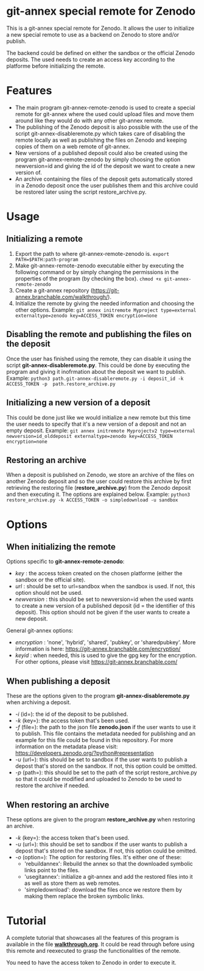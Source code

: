 # git-annex special remote for Zenodo
This is a git-annex special remote for Zenodo. It allows the user to initialize a new special remote to use as a backend on Zenodo to store and/or publish. 

The backend could be defined on either the sandbox or the official Zenodo deposits. The used needs to create an access key according to the platforme before initializing the remote.


# Features
- The main program git-annex-remote-zenodo is used to create a special remote for git-annex where the used could upload files and move them around like they would do with any other git-annex remote. 
- The publishing of the Zenodo deposit is also possible with the use of the script git-annex-disableremote.py which takes care of disabling the remote locally as well as publishing the files on Zenodo and keeping copies of them on a web remote of git-annex.
- New versions of a published deposit could also be created using the program git-annex-remote-zenodo by simply choosing the option newversion=id and giving the id of the deposit we want to create a new version of.
- An archive containing the files of the deposit gets automatically stored in a Zenodo deposit once the user publishes them and this archive could be restored later using the script restore_archive.py.


# Usage
## Initializing a remote
1. Export the path to where git-annex-remote-zenodo is.
`export PATH=$PATH:path-program`
2. Make git-annex-remote-zenodo executable either by executing the following command or by simply
changing the permissions in the properties of the program (by checking the box).
`chmod +x git-annex-remote-zenodo`
3. Create a git-annex repository (https://git-annex.branchable.com/walkthrough/).
4. Initialize the remote by giving the needed information and choosing the other options.
Example: 
`git annex initremote Myproject type=external externaltype=zenodo key=ACCESS_TOKEN encryption=none`

## Disabling the remote and publishing the files on the deposit
Once the user has finished using the remote, they can disable it using the script **git-annex-disableremote.py**. This could be done by executing the program and giving it inofrmation about the deposit we want to publish. 
Example: 
`python3 path.git-annex-disableremote.py -i deposit_id -k  ACCESS_TOKEN -p  path.restore_archive.py`

## Initializing a new version of a deposit
This could be done just like we would initialize a new remote but this time the user needs to specify that it's a new version of a deposit and not an empty deposit.
Example: 
`git annex initremote Myprojectv2 type=external newversion=id_olddeposit externaltype=zenodo key=ACCESS_TOKEN encryption=none` 

## Restoring an archive
When a deposit is published on Zenodo, we store an archive of the files on another Zenodo deposit and so the user could restore this archive by first retrieving the restoring file (**restore_archive.py**) from the Zenodo deposit and then executing it. The options are explained below. 
Example: 
`python3 restore_archive.py -k ACCESS_TOKEN -o simpledownload -u sandbox` 

# Options
## When initializing the remote
Options specific to **git-annex-remote-zenodo**:
- _key_ : the access token created on the chosen platforme (either the sandbox or the official site). 
- _url_ : should be set to url=sandbox when the sandbox is used. If not, this option should not be used.
- _newversion_ : this should be set to newversion=id when the used wants to create a new version of a published deposit (id = the identifier of this deposit). This option should not be given if the user wants to create a new deposit.

General git-annex options:
- _encryption_ : 'none', 'hybrid', 'shared', 'pubkey', or 'sharedpubkey'. More information is here: https://git-annex.branchable.com/encryption/
- _keyid_ : when needed, this is used to give the gpg key for the encryption.
For other options, please visit https://git-annex.branchable.com/ 

## When publishing a deposit
These are the options given to the program **git-annex-disableremote.py** when archiving a deposit. 
- _-i_ (id=): the id of the deposit to be published.
- _-k_ (key=): the access token that's been used.
- _-f_ (file=): the path to the json file **zenodo.json** if the user wants to use it to publish. This file contains the metadata needed for publishing and an example for this file could be found in this repository. For more information on the metadata please visit: https://developers.zenodo.org/?python#representation 
- _-u_ (url=): this should be set to sandbox if the user wants to publish a depost that's stored on the sandbox. If not, this option could be omitted.
- _-p_ (path=): this should be set to the path of the script restore_archive.py so that it could be modified and uploaded to Zenodo to be used to restore the archive if needed.

## When restoring an archive
These options are given to the program **restore_archive.py** when restoring an archive.
- _-k_ (key=): the access token that's been used.
- _-u_ (url=): this should be set to sandbox if the user wants to publish a depost that's stored on the sandbox. If not, this option could be omitted.
- _-o_ (option=): The option for restoring files. It's either one of these:
	+ 'rebuildannex': Rebuild the annex so that the downloaded symbolic links point to the files.
	+ 'usegitannex': initialize a git-annex and add the restored files into it as well as store them as web remotes.
	+ 'simpledownload': download the files once we restore them by making them replace the broken symbolic links.

# Tutorial
A complete tutorial that showcases all the features of this program is available in the file **[walkthrough.org](walkthrough.org)**. It could be read through before using this remote and reexecuted to grasp the functionalities of the remote. 

You need to have the access token to Zenodo in order to execute it.

